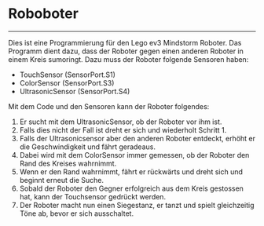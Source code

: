 # Roboboter
---
Dies ist eine Programmierung für den Lego ev3 Mindstorm Roboter. Das Programm dient dazu, dass der Roboter gegen einen anderen Roboter in einem Kreis sumoringt. Dazu muss der Roboter folgende Sensoren haben: 
- TouchSensor (SensorPort.S1) 
- ColorSensor (SensorPort.S3)
- UltrasonicSensor (SensorPort.S4)

Mit dem Code und den Sensoren kann der Roboter folgendes: 
1. Er sucht mit dem UltrasonicSensor, ob der Roboter vor ihm ist. 
2. Falls dies nicht der Fall ist dreht er sich und wiederholt Schritt 1.
3. Falls der Ultrasonicsensor aber den anderen Roboter entdeckt, erhöht er die Geschwindigkeit und fährt geradeaus. 
4. Dabei wird mit dem ColorSensor immer gemessen, ob der Roboter den Rand des Kreises wahrnimmt.
5. Wenn er den Rand wahrnimmt, fährt er rückwärts und dreht sich und beginnt erneut die Suche.
6. Sobald der Roboter den Gegner erfolgreich aus dem Kreis gestossen hat, kann der Touchsensor gedrückt werden.
7. Der Roboter macht nun einen Siegestanz, er tanzt und spielt gleichzeitig Töne ab, bevor er sich ausschaltet. 
